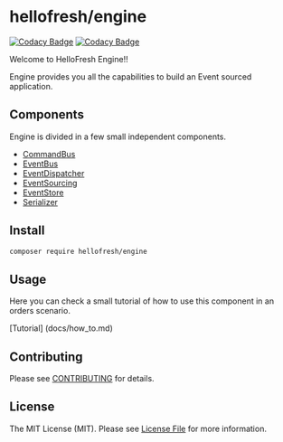 # hellofresh/engine

[![Codacy Badge](https://api.codacy.com/project/badge/Grade/8a627d4e59bb4e118363037e653bfe8e)](https://www.codacy.com?utm_source=github.com&amp;utm_medium=referral&amp;utm_content=hellofresh/chassis&amp;utm_campaign=Badge_Grade)
[![Codacy Badge](https://api.codacy.com/project/badge/Coverage/8a627d4e59bb4e118363037e653bfe8e)](https://www.codacy.com?utm_source=github.com&amp;utm_medium=referral&amp;utm_content=hellofresh/chassis&amp;utm_campaign=Badge_Coverage)

Welcome to HelloFresh Engine!!

Engine provides you all the capabilities to build an Event sourced application.

## Components

Engine is divided in a few small independent components. 

* [CommandBus](src/CommandBus/README.md)
* [EventBus](src/EventBus/README.md)
* [EventDispatcher](src/EventDispatcher/README.md)
* [EventSourcing](src/EventSourcing/README.md)
* [EventStore](src/EventStore/README.md)
* [Serializer](src/Serializer/README.md)

## Install

```sh
composer require hellofresh/engine
```

## Usage

Here you can check a small tutorial of how to use this component in an orders scenario.

[Tutorial] (docs/how_to.md)

## Contributing

Please see [CONTRIBUTING](CONTRIBUTING.md) for details.

## License

The MIT License (MIT). Please see [License File](LICENSE) for more information.

